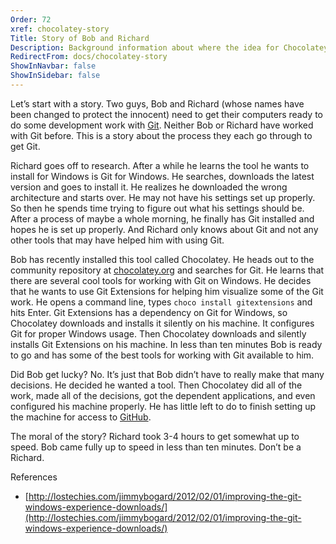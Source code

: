 ```yaml
---
Order: 72
xref: chocolatey-story
Title: Story of Bob and Richard
Description: Background information about where the idea for Chocolatey came from
RedirectFrom: docs/chocolatey-story
ShowInNavbar: false
ShowInSidebar: false
---
```


Let’s start with a story. Two guys, Bob and Richard (whose names have been changed to protect the innocent) need to get their computers ready to do some development work with [Git](http://git-scm.org). Neither Bob or Richard have worked with Git before. This is a story about the process they each go through to get Git.

Richard goes off to research. After a while he learns the tool he wants to install for Windows is Git for Windows. He searches, downloads the latest version and goes to install it. He realizes he downloaded the wrong architecture and starts over.  He may not have his settings set up properly. So then he spends time trying to figure out what his settings should be. After a process of maybe a whole morning, he finally has Git installed and hopes he is set up properly. And Richard only knows about Git and not any other tools that may have helped him with using Git.

Bob has recently installed this tool called Chocolatey. He heads out to the community repository at [chocolatey.org](http://chocolatey.org/packages) and searches for Git. He learns that there are several cool tools for working with Git on Windows. He decides that he wants to use Git Extensions for helping him visualize some of the Git work. He opens a command line, types `choco install gitextensions` and hits Enter. Git Extensions has a dependency on Git for Windows, so Chocolatey downloads and installs it silently on his machine. It configures Git for proper Windows usage. Then Chocolatey downloads and silently installs Git Extensions on his machine. In less than ten minutes Bob is ready to go and has some of the best tools for working with Git available to him.

Did Bob get lucky? No. It’s just that Bob didn’t have to really make that many decisions. He decided he wanted a tool. Then Chocolatey did all of the work, made all of the decisions, got the dependent applications, and even configured his machine properly. He has little left to do to finish setting up the machine for access to [GitHub](http://github.com).

The moral of the story? Richard took 3-4 hours to get somewhat up to speed. Bob came fully up to speed in less than ten minutes. Don’t be a Richard.

References

* [http://lostechies.com/jimmybogard/2012/02/01/improving-the-git-windows-experience-downloads/](http://lostechies.com/jimmybogard/2012/02/01/improving-the-git-windows-experience-downloads/)
